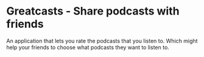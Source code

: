 # Greatcasts - Share podcasts with friends

An application that lets you rate the podcasts that you listen to. Which might help your friends to choose what podcasts they want to listen to.

